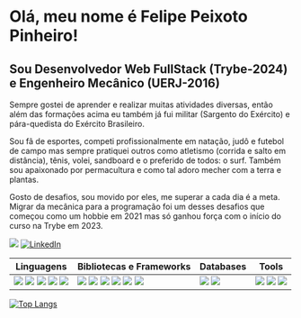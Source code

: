<h1>Olá, meu nome é Felipe Peixoto Pinheiro!</h1>
<h2>Sou Desenvolvedor Web FullStack (Trybe-2024) e Engenheiro Mecânico (UERJ-2016)</h2>
<p>Sempre gostei de aprender e realizar muitas atividades diversas, então além das formações acima eu também já fui militar (Sargento do Exército) e pára-quedista do Exército Brasileiro.<p />
<p>Sou fã de esportes, competi profissionalmente em natação, judô e futebol de campo mas sempre pratiquei outros como atletismo (corrida e salto em distância), tênis, volei, sandboard e o preferido de todos: o surf. Também sou apaixonado por permacultura e como tal adoro mecher com a terra e plantas.</p>
<p>Gosto de desafios, sou movido por eles, me superar a cada dia é a meta. Migrar da mecânica para a programação foi um desses desafios que começou como um hobbie em 2021 mas só ganhou força com o início do curso na Trybe em 2023.</p>

<p>
<a href="mailto:fepeiuerj@gmail.com" style="display: inline-block;">
  <img src="https://img.shields.io/badge/Gmail-EA4335?style=for-the-badge&logo=gmail&logoColor=white"/>
</a>

<a href="https://www.linkedin.com/in/felipe-peixoto-18016110b/" style="display: inline-block;">
  <img alt="LinkedIn" src="https://img.shields.io/badge/LinkedIn-0077B5?style=for-the-badge&logo=linkedin&logoColor=white" />
</a>
</p>
<table>
  <thead>
    <tr>
      <th>Linguagens</th>
      <th>Bibliotecas e Frameworks</th>
      <th>Databases</th>
      <th>Tools</th>
    </tr>
  </thead>
  <tbody>
    <tr>
      <td>
        <img src="https://img.shields.io/badge/JavaScript-F7DF1E?style=for-the-badge&logo=javascript&logoColor=black"/>
        <img src="https://img.shields.io/badge/TypeScript-007ACC?style=for-the-badge&logo=typescript&logoColor=white"/>
        <img src="https://img.shields.io/badge/Python-FFD43B?style=for-the-badge&logo=python&logoColor=blue"/>
        <img src="https://img.shields.io/badge/HTML-239120?style=for-the-badge&logo=html5&logoColor=white"/>
        <img src="https://img.shields.io/badge/CSS-239120?&style=for-the-badge&logo=css3&logoColor=white"/>
      </td>
      <td>
        <img src="https://img.shields.io/badge/redux-%23593d88.svg?style=for-the-badge&logo=redux&logoColor=white"/>
        <img src="https://img.shields.io/badge/React-20232A?style=for-the-badge&logo=react&logoColor=61DAFB"/>
        <img src="https://img.shields.io/badge/Express%20js-000000?style=for-the-badge&logo=express&logoColor=white"/>
        <img src="https://img.shields.io/badge/Django-092E20?style=for-the-badge&logo=django&logoColor=white"/>
        <img src="https://img.shields.io/badge/flask-%23000.svg?style=for-the-badge&logo=flask&logoColor=white"/>
        <img src="https://img.shields.io/badge/fastapi-109989?style=for-the-badge&logo=FASTAPI&logoColor=white"/>
      </td>
      <td>
        <img src="https://img.shields.io/badge/MySQL-005C84?style=for-the-badge&logo=mysql&logoColor=white"/>
        <img src="https://img.shields.io/badge/MongoDB-4EA94B?style=for-the-badge&logo=mongodb&logoColor=white"/>
      </td>
      <td>
        <img src="https://img.shields.io/badge/Node.js-43853D?style=for-the-badge&logo=node.js&logoColor=white"/>
        <img src="https://img.shields.io/badge/Docker-2CA5E0?style=for-the-badge&logo=docker&logoColor=white"/>
        <img src="https://img.shields.io/badge/JWT-000000?style=for-the-badge&logo=JSON%20web%20tokens&logoColor=white"/>
      </td>
    </tr>
  </tbody>
</table>

[![Top Langs](https://github-readme-stats.vercel.app/api/top-langs/?username=felipepeixototrybe35&layout=compact)](https://github.com/anuraghazra/github-readme-stats)
